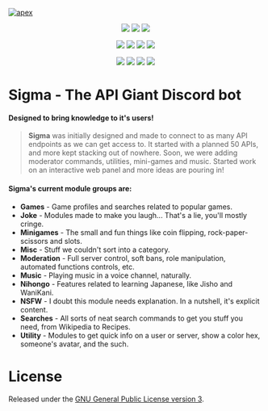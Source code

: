 
[![apex](https://i.imgur.com/TRSdGni.png)](https://auroraproject.xyz/)

<p align="center">
<img src="https://img.shields.io/badge/Sigma-2.09-1abc9c.svg?style=flat-square" />
<img src="https://img.shields.io/badge/Codename-Kaori-1B6F5F.svg?style=flat-square" />
<img src="https://img.shields.io/badge/License-GPLv3-red.svg?style=flat-square" />
</p>
<p align="center">
<a href="https://travis-ci.org/aurora-pro/apex-sigma.svg?branch=master"><img src="https://travis-ci.org/aurora-pro/apex-sigma.svg?style=flat-square" /></a>
<a href="https://ci.appveyor.com/project/AXAz0r/apex-sigma-eogfm"><img src="https://ci.appveyor.com/api/projects/status/s3861v84u4olvili?svg=true" /></a>
<a href="https://codeclimate.com/github/aurora-pro/apex-sigma"><img src="https://codeclimate.com/github/aurora-pro/apex-sigma/badges/gpa.svg?style=flat-square" /></a>
<a href='https://www.versioneye.com/user/projects/58782eec1fe8e3002b4a9b50'><img src='https://www.versioneye.com/user/projects/58782eec1fe8e3002b4a9b50/badge.svg' /></a>
</p>
<p align="center">
<a href="https://www.paypal.me/AleksaRadovic"><img src="https://img.shields.io/badge/PayPal-.Me-blue.svg?style=flat-square" /></a>
<a href="https://www.python.org/"><img src="https://img.shields.io/badge/Python-3.6-blue.svg?style=flat-square" /></a>
<a href="https://github.com/Rapptz/discord.py"><img src="https://img.shields.io/badge/discord-py-blue.svg?style=flat-square" /></a>
<a href="https://discordapp.com/invite/Ze9EfTd"><img src="https://discordapp.com/api/guilds/200751504175398912/widget.png?style=shield" /></a>
</p>

# Sigma - The API Giant Discord bot
#### Designed to bring knowledge to it's users!

> **Sigma** was initially designed and made to connect to as many API endpoints as we can get access to. It started with a planned 50 APIs, and more kept stacking out of nowhere. Soon, we were adding moderator commands, utilities, mini-games and music. Started work on an interactive web panel and more ideas are pouring in!

#### Sigma's current module groups are:
* **Games** - Game profiles and searches related to popular games.
* **Joke** - Modules made to make you laugh... That's a lie, you'll mostly cringe.
* **Minigames** - The small and fun things like coin flipping, rock-paper-scissors and slots.
* **Misc** - Stuff we couldn't sort into a category.
* **Moderation** - Full server control, soft bans, role manipulation, automated functions controls, etc.
* **Music** - Playing music in a voice channel, naturally.
* **Nihongo** - Features related to learning Japanese, like Jisho and WaniKani.
* **NSFW** - I doubt this module needs explanation. In a nutshell, it's explicit content.
* **Searches** - All sorts of neat search commands to get you stuff you need, from Wikipedia to Recipes.
* **Utility** - Modules to get quick info on a user or server, show a color hex, someone's avatar, and the such.

# License
Released under the [GNU General Public License version 3](LICENSE.md).
